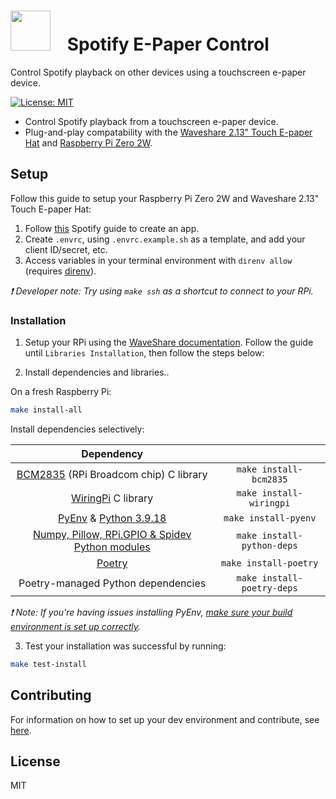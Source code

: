 <!-- Update this link with your own project logo -->
# <img src="https://raw.githubusercontent.com/Cutwell/spotify-e-paper-control/main/logo.png" style="width:64px;padding-right:20px;margin-bottom:-8px;"> Spotify E-Paper Control
 Control Spotify playback on other devices using a touchscreen e-paper device.

<!-- Find new badges at https://shields.io/badges -->
[![License: MIT](https://img.shields.io/badge/License-MIT-yellow.svg)](https://opensource.org/licenses/MIT)

- Control Spotify playback from a touchscreen e-paper device.
- Plug-and-play compatability with the [Waveshare 2.13" Touch E-paper Hat](https://www.waveshare.com/2.13inch-touch-e-paper-hat.htm) and [Raspberry Pi Zero 2W](https://www.raspberrypi.com/products/raspberry-pi-zero-2-w/).


## Setup

Follow this guide to setup your Raspberry Pi Zero 2W and Waveshare 2.13" Touch E-paper Hat:

1. Follow [this](https://developer.spotify.com/documentation/web-api/tutorials/getting-started#create-an-app) Spotify guide to create an app.
2. Create `.envrc`, using `.envrc.example.sh` as a template, and add your client ID/secret, etc.
3. Access variables in your terminal environment with `direnv allow` (requires [direnv](https://direnv.net/)).

_❗ Developer note: Try using `make ssh` as a shortcut to connect to your RPi._

### Installation

1. Setup your RPi using the [WaveShare documentation](https://www.waveshare.com/wiki/2.13inch_Touch_e-Paper_HAT_Manual#Raspberry_Pi). Follow the guide until `Libraries Installation`, then follow the steps below:

2. Install dependencies and libraries..

On a fresh Raspberry Pi:

```sh
make install-all
```

Install dependencies selectively:

|Dependency||
|:---:|:---:|
|[BCM2835](https://www.airspayce.com/mikem/bcm2835/) (RPi Broadcom chip) C library|`make install-bcm2835`|
|[WiringPi](https://github.com/WiringPi/WiringPi) C library|`make install-wiringpi`|
|[PyEnv](https://github.com/pyenv/pyenv) & [Python 3.9.18](https://www.python.org/downloads/release/python-3918/)|`make install-pyenv`|
|[Numpy, Pillow, RPi.GPIO & Spidev Python modules](https://www.waveshare.com/wiki/2.13inch_Touch_e-Paper_HAT_Manual#Libraries_Installation)|`make install-python-deps`|
|[Poetry](https://python-poetry.org/docs/#installing-with-the-official-installer)|`make install-poetry`|
|Poetry-managed Python dependencies|`make install-poetry-deps`|

_❗ Note: If you're having issues installing PyEnv, [make sure your build environment is set up correctly](https://github.com/pyenv/pyenv/wiki#suggested-build-environment)._

3. Test your installation was successful by running:

```sh
make test-install
```

## Contributing

<!-- Remember to update the links in the `.github/CONTRIBUTING.md` file from `Cutwell/spotify-e-paper-control` to your own username and repository. -->

For information on how to set up your dev environment and contribute, see [here](.github/CONTRIBUTING.md).

## License

MIT
